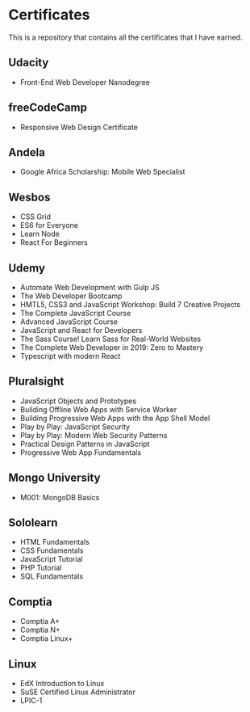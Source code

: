 # Certificates

This is a repository that contains all the certificates that I have earned.

## Udacity

* Front-End Web Developer Nanodegree

## freeCodeCamp

* Responsive Web Design Certificate

## Andela

* Google Africa Scholarship: Mobile Web Specialist

## Wesbos

* CSS Grid
* ES6 for Everyone
* Learn Node
* React For Beginners

## Udemy

* Automate Web Development with Gulp JS
* The Web Developer Bootcamp
* HMTL5, CSS3 and JavaScript Workshop: Build 7 Creative Projects
* The Complete JavaScript Course
* Advanced JavaScript Course
* JavaScript and React for Developers
* The Sass Course! Learn Sass for Real-World Websites
* The Complete Web Developer in 2019: Zero to Mastery
* Typescript with modern React

## Pluralsight

* JavaScript Objects and Prototypes
* Building Offline Web Apps with Service Worker
* Building Progressive Web Apps with the App Shell Model
* Play by Play: JavaScript Security
* Play by Play: Modern Web Security Patterns
* Practical Design Patterns in JavaScript
* Progressive Web App Fundamentals

## Mongo University

* M001: MongoDB Basics

## Sololearn

* HTML Fundamentals
* CSS Fundamentals
* JavaScript Tutorial
* PHP Tutorial
* SQL Fundamentals

## Comptia

* Comptia A+
* Comptia N+
* Comptia Linux+

## Linux

* EdX Introduction to Linux
* SuSE Certified Linux Administrator
* LPIC-1
